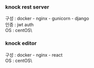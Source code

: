 ### knock rest server 

구성 : docker - nginx - gunicorn - django\
인증 : jwt auth\
OS : centOS\



### knock editor

구성 : docker - nginx - react\
OS : centOS\
